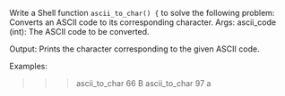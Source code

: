 Write a Shell function `ascii_to_char() {` to solve the following problem: Converts an ASCII code to its corresponding character.
 Args:
 ascii_code (int): The ASCII code to be converted.

 Output:
 Prints the character corresponding to the given ASCII code.

 Examples:
 >>> ascii_to_char 66
 B
 >>> ascii_to_char 97
 a